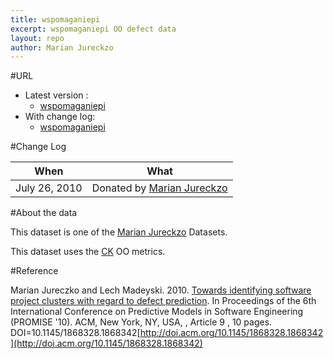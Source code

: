```yaml
---
title: wspomaganiepi
excerpt: wspomaganiepi OO defect data
layout: repo
author: Marian Jureckzo
---
```



#URL

  * Latest version :
    * [wspomaganiepi](https://terapromise.csc.ncsu.edu:8443/svn/repo/defect/ck/wspomaganiepi/wspomaganiepi.csv)
  * With change log:
    * [wspomaganiepi](https://terapromise.csc.ncsu.edu:8443/svn/repo/defect/ck/wspomaganiepi/)

#Change Log

When | What---- | ----
July 26, 2010 | Donated by [Marian Jureckzo](MarianJureczko)

#About the data

This dataset is one of the [Marian Jureckzo](MarianJureczko) Datasets.

This dataset uses the [CK](Chidamber) OO metrics.

#Reference

Marian Jureczko and Lech Madeyski. 2010. [Towards identifying software project clusters with regard to defect prediction](http://dl.acm.org/citation.cfm?id=1868328.1868342&coll=DL&dl=GUIDE&CFID=96280125&CFTOKEN=47274353). In
Proceedings of the 6th International Conference on Predictive
Models in Software Engineering (PROMISE '10). ACM, New York,
NY, USA, , Article 9 , 10 pages. DOI=10.1145/1868328.1868342[http://doi.acm.org/10.1145/1868328.1868342](http://doi.acm.org/10.1145/1868328.1868342)